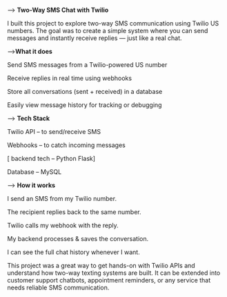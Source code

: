 --> **Two-Way SMS Chat with Twilio**

I built this project to explore two-way SMS communication using Twilio US numbers. The goal was to create a simple system where you can send messages and instantly receive replies — just like a real chat.

 -->**What it does**

Send SMS messages from a Twilio-powered US number

Receive replies in real time using webhooks

Store all conversations (sent + received) in a database

Easily view message history for tracking or debugging

--> **Tech Stack**

Twilio API – to send/receive SMS

Webhooks – to catch incoming messages

[ backend tech –  Python Flask]

Database – MySQL

 --> **How it works**

I send an SMS from my Twilio number.

The recipient replies back to the same number.

Twilio calls my webhook with the reply.

My backend processes & saves the conversation.

I can see the full chat history whenever I want.


This project was a great way to get hands-on with Twilio APIs and understand how two-way texting systems are built. It can be extended into customer support chatbots, appointment reminders, or any service that needs reliable SMS communication.
